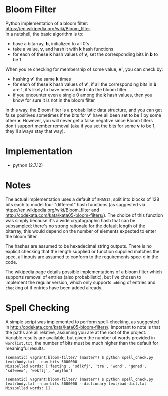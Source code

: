 # Bloom Filter
Python implementation of a bloom filter: https://en.wikipedia.org/wiki/Bloom_filter.  
In a nutshell, the basic algorithm is to:
- have a bitarray, <strong>b</strong>, initialized to all 0's
- take a value, <strong>v</strong>, and hash it with <strong>k</strong> hash functions
- for each of these <strong>k</strong> hash values of <strong>v</strong>, set the corresponding bits in <strong>b</strong> to be 1

When you're checking for membership of some value, <strong>v'</strong>, you can check by:
- hashing <strong>v'</strong> the same <strong>k</strong> times
- for each of these <strong>k</strong> hash values of <strong>v'</strong>, if all the corresponding bits in <strong>b</strong> are 1, it's likely to have been added into the bloom filter
- if you encounter even a single 0 among the <strong>k</strong> hash values, then you know for sure it is not in the bloom filter

In this way, the Bloom filter is a probabilistic data structure, and you can get false positives sometimes if the bits for <strong>v'</strong> have all been set to be 1 by some other <strong>v</strong>. However, you will never get a false negative since Bloom filters don't support member removal (aka if you set the bits for some <strong>v</strong> to be 1, they'll always stay that way).

# Implementation
- python (2.7.12)

# Notes
The actual implementation uses a default of `SHA512`, split into blocks of 128 bits each to model four "different" hash functions (as suggested via https://en.wikipedia.org/wiki/Bloom_filter and http://codekata.com/kata/kata05-bloom-filters/). The choice of this function was simply because it's a wide cryptographic hash that can be subsampled; there's no strong rationale for the default length of the bitarray, this would depend on the number of elements expected to enter the bloom filter.

The hashes are assumed to be hexadecimal string outputs. There is no explicit checking that the length supplied or function supplied matches the spec, all inputs are assumed to conform to the requirements spec-d in the code.

The wikipedia page details possible implementations of a bloom filter which supports removal of entries (also probabilistic), but I've chosen to implement the regular version, which only supports `add`ing of entries and `check`ing of if entries have been added already.

# Spell Checking
A simple script was implemented to perform spell-checking, as suggested in http://codekata.com/kata/kata05-bloom-filters/. Important to note is that the paths are all relative, assuming you are at the root of the project. Variable results are available, but given the number of words provided in `wordlist.txt`, the number of bits must be much higher than the default for meaningful results.

```
(semantic) vagrant:bloom-filter/ (master*) $ python spell_check.py text/body.txt --num-bits 5000000
Misspelled words: ['festing', 'sdlkfj', 'tre', 'wond', 'goned', 'sdfweew', 'wekflj', 'wejfhn']

(semantic) vagrant:bloom-filter/ (master*) $ python spell_check.py text/body.txt --num-bits 5000000 --dictionary text/bad-dict.txt
Misspelled words: []
```